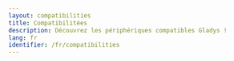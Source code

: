 ```yaml
---
layout: compatibilities
title: Compatibilitées
description: Découvrez les périphériques compatibles Gladys !
lang: fr
identifier: /fr/compatibilities
---
```

